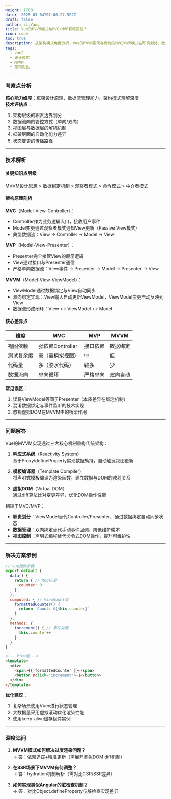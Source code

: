 ```yaml
---
weight: 1700
date: '2025-03-04T07:00:27.922Z'
draft: false
author: zi.Yang
title: Vue的MVVM模式与MVC/MVP有何区别？
icon: code
toc: true
description: 从架构模式角度分析，Vue的MVVM实现与传统的MVC/MVP模式在职责划分、数据流管理和视图控制等方面有哪些核心差异？
tags:
  - vue2
  - 设计模式
  - MVVM
  - 架构对比
---
```


### 考察点分析

**核心能力维度**：框架设计原理、数据流管理能力、架构模式理解深度  
**技术评估点**：

1. 架构层级的职责边界划分
2. 数据流向的管控方式（单向/双向）
3. 视图层与数据层的解耦机制
4. 框架层面的自动化能力差异
5. 状态变更的传播路径

---

### 技术解析

#### 关键知识点层级

MVVM设计思想 > 数据绑定机制 > 观察者模式 > 命令模式 > 中介者模式

#### 架构原理剖析

**MVC**（Model-View-Controller）：

- Controller作为业务逻辑入口，接收用户事件
- Model变更通过观察者模式通知View更新（Passive View模式）
- 典型数据流：View -> Controller -> Model -> View

**MVP**（Model-View-Presenter）：

- Presenter完全接管View的展示逻辑
- View通过接口与Presenter通信
- 严格单向数据流：View事件 -> Presenter -> Model -> Presenter -> View

**MVVM**（Model-View-ViewModel）：

- ViewModel通过数据绑定与View自动同步
- 双向绑定实现：View输入自动更新ViewModel，ViewModel变更自动反映到View
- 数据流形成闭环：View ↔ ViewModel ↔ Model

#### 核心差异点

| 维度        | MVC           | MVP  | MVVM  |
|-------------|---------------|------|-------|
| 视图依赖    | 强依赖Controller | 接口依赖 | 数据绑定 |
| 测试复杂度  | 高（需模拟视图）| 中   | 低     |
| 代码量      | 多（胶水代码） | 较多 | 少    |
| 数据流向    | 单向循环      | 严格单向 | 双向自动 |

**常见误区**：

1. 误将ViewModel等同于Presenter（本质差异在绑定机制）
2. 混淆数据绑定与事件监听的技术实现
3. 忽视虚拟DOM在MVVM中的桥梁作用

---

### 问题解答

Vue的MVVM实现通过三大核心机制重构传统架构：

1. **响应式系统**（Reactivity System）  
   基于Proxy/defineProperty实现数据劫持，自动触发视图更新

2. **模板编译器**（Template Compiler）  
   将声明式模板编译为渲染函数，建立数据与DOM的映射关系

3. **虚拟DOM**（Virtual DOM）  
   通过diff算法比对变更差异，优化DOM操作性能

相较于MVC/MVP：

- **职责划分**：ViewModel替代Controller/Presenter，通过数据绑定自动同步状态
- **数据管理**：双向绑定替代手动事件回调，降低维护成本
- **视图控制**：声明式编程替代命令式DOM操作，提升可维护性

---

### 解决方案示例

```javascript
// Vue组件示例
export default {
  data() {
    return { // Model层
      counter: 0 
    }
  },
  computed: { // ViewModel层
    formattedCounter() {
      return `Count: ${this.counter}`
    }
  },
  methods: {
    increment() { // 事件处理
      this.counter++ 
    }
  }
}
```

```html
<!-- View层 -->
<template>
  <div>
    <span>{{ formattedCounter }}</span>
    <button @click="increment">+1</button>
  </div>
</template>
```

**优化建议**：

1. 复杂场景使用Vuex进行状态管理
2. 大数据量采用虚拟滚动优化渲染性能
3. 使用keep-alive缓存组件实例

---

### 深度追问

1. **MVVM模式如何解决过度渲染问题？**  
   → 答：依赖追踪+精准更新（需展开虚拟DOM diff机制）

2. **在SSR场景下MVVM有何调整？**  
   → 答：hydration机制解析（需对比CSR/SSR差异）

3. **如何实现类似Angular的脏检查机制？**  
   → 答：对比Object.defineProperty与脏检查实现差异
